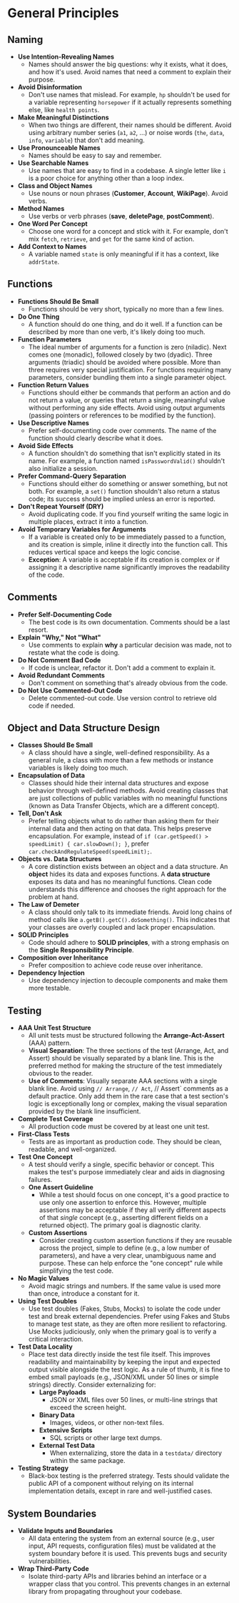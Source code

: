 # General Principles

## Naming

* **Use Intention-Revealing Names**
    * Names should answer the big questions: why it exists, what it does, and how it's used. Avoid names that need a comment to explain their purpose.
* **Avoid Disinformation**
    * Don't use names that mislead. For example, `hp` shouldn't be used for a variable representing `horsepower` if it actually represents something else, like `health points`.
* **Make Meaningful Distinctions**
    * When two things are different, their names should be different. Avoid using arbitrary number series (`a1`, `a2`, ...) or noise words (`the`, `data`, `info`, `variable`) that don't add meaning.
* **Use Pronounceable Names**
    * Names should be easy to say and remember.
* **Use Searchable Names**
    * Use names that are easy to find in a codebase. A single letter like `i` is a poor choice for anything other than a loop index.
* **Class and Object Names**
    * Use nouns or noun phrases (**Customer**, **Account**, **WikiPage**). Avoid verbs.
* **Method Names**
    * Use verbs or verb phrases (**save**, **deletePage**, **postComment**).
* **One Word Per Concept**
    * Choose one word for a concept and stick with it. For example, don't mix `fetch`, `retrieve`, and `get` for the same kind of action.
* **Add Context to Names**
    * A variable named `state` is only meaningful if it has a context, like `addrState`.

## Functions

* **Functions Should Be Small**
    * Functions should be very short, typically no more than a few lines.
* **Do One Thing**
    * A function should do one thing, and do it well. If a function can be described by more than one verb, it's likely doing too much.
* **Function Parameters**
    * The ideal number of arguments for a function is zero (niladic). Next comes one (monadic), followed closely by two (dyadic). Three arguments (triadic) should be avoided where possible. More than three requires very special justification. For functions requiring many parameters, consider bundling them into a single parameter object.
* **Function Return Values**
    * Functions should either be commands that perform an action and do not return a value, or queries that return a single, meaningful value without performing any side effects. Avoid using output arguments (passing pointers or references to be modified by the function).
* **Use Descriptive Names**
    * Prefer self-documenting code over comments. The name of the function should clearly describe what it does.
* **Avoid Side Effects**
    * A function shouldn't do something that isn't explicitly stated in its name. For example, a function named `isPasswordValid()` shouldn't also initialize a session.
* **Prefer Command-Query Separation**
    * Functions should either do something or answer something, but not both. For example, a `set()` function shouldn't also return a status code; its success should be implied unless an error is reported.
* **Don't Repeat Yourself (DRY)**
    * Avoid duplicating code. If you find yourself writing the same logic in multiple places, extract it into a function.
* **Avoid Temporary Variables for Arguments**
    * If a variable is created only to be immediately passed to a function, and its creation is simple, inline it directly into the function call. This reduces vertical space and keeps the logic concise.
    * **Exception**: A variable is acceptable if its creation is complex or if assigning it a descriptive name significantly improves the readability of the code.

## Comments

* **Prefer Self-Documenting Code**
    * The best code is its own documentation. Comments should be a last resort.
* **Explain "Why," Not "What"**
    * Use comments to explain **why** a particular decision was made, not to restate what the code is doing.
* **Do Not Comment Bad Code**
    * If code is unclear, refactor it. Don't add a comment to explain it.
* **Avoid Redundant Comments**
    * Don't comment on something that's already obvious from the code.
* **Do Not Use Commented-Out Code**
    * Delete commented-out code. Use version control to retrieve old code if needed.

## Object and Data Structure Design

* **Classes Should Be Small**
    * A class should have a single, well-defined responsibility. As a general rule, a class with more than a few methods or instance variables is likely doing too much.
* **Encapsulation of Data**
    * Classes should hide their internal data structures and expose behavior through well-defined methods. Avoid creating classes that are just collections of public variables with no meaningful functions (known as Data Transfer Objects, which are a different concept).
* **Tell, Don't Ask**
    * Prefer telling objects what to do rather than asking them for their internal data and then acting on that data. This helps preserve encapsulation. For example, instead of `if (car.getSpeed() > speedLimit) { car.slowDown(); }`, prefer `car.checkAndRegulateSpeed(speedLimit);`.
* **Objects vs. Data Structures**
    * A core distinction exists between an object and a data structure. An **object** hides its data and exposes functions. A **data structure** exposes its data and has no meaningful functions. Clean code understands this difference and chooses the right approach for the problem at hand.
* **The Law of Demeter**
    * A class should only talk to its immediate friends. Avoid long chains of method calls like `a.getB().getC().doSomething()`. This indicates that your classes are overly coupled and lack proper encapsulation.
* **SOLID Principles**
    * Code should adhere to **SOLID principles**, with a strong emphasis on the **Single Responsibility Principle**.
* **Composition over Inheritance**
    * Prefer composition to achieve code reuse over inheritance.
* **Dependency Injection**
    * Use dependency injection to decouple components and make them more testable.

## Testing

* **AAA Unit Test Structure**
    * All unit tests must be structured following the **Arrange-Act-Assert** (AAA) pattern.
    * **Visual Separation**: The three sections of the test (Arrange, Act, and Assert) should be visually separated by a blank line. This is the preferred method for making the structure of the test immediately obvious to the reader.
    * **Use of Comments**: Visually separate AAA sections with a single blank line. Avoid using `// Arrange`, `// Act`, // Assert` comments as a default practice. Only add them in the rare case that a test section's logic is exceptionally long or complex, making the visual separation provided by the blank line insufficient.
* **Complete Test Coverage**
    * All production code must be covered by at least one unit test.
* **First-Class Tests**
    * Tests are as important as production code. They should be clean, readable, and well-organized.
* **Test One Concept**
    * A test should verify a single, specific behavior or concept. This makes the test's purpose immediately clear and aids in diagnosing failures.
    * **One Assert Guideline**
        * While a test should focus on one concept, it's a good practice to use only one assertion to enforce this. However, multiple assertions may be acceptable if they all verify different aspects of that *single* concept (e.g., asserting different fields on a returned object). The primary goal is diagnostic clarity.
    * **Custom Assertions**
        * Consider creating custom assertion functions if they are reusable across the project, simple to define (e.g., a low number of parameters), and have a very clear, unambiguous name and purpose. These can help enforce the "one concept" rule while simplifying the test code.
* **No Magic Values**
    * Avoid magic strings and numbers. If the same value is used more than once, introduce a constant for it.
* **Using Test Doubles**
    * Use test doubles (Fakes, Stubs, Mocks) to isolate the code under test and break external dependencies. Prefer using Fakes and Stubs to manage test state, as they are often more resilient to refactoring. Use Mocks judiciously, only when the primary goal is to verify a critical interaction.
* **Test Data Locality**
    * Place test data directly inside the test file itself. This improves readability and maintainability by keeping the input and expected output visible alongside the test logic. As a rule of thumb, it is fine to embed small payloads (e.g., JSON/XML under 50 lines or simple strings) directly. Consider externalizing for:
        * **Large Payloads**
            * JSON or XML files over 50 lines, or multi-line strings that exceed the screen height.
        * **Binary Data**
            * Images, videos, or other non-text files.
        * **Extensive Scripts**
            * SQL scripts or other large text dumps.
        * **External Test Data**
            * When externalizing, store the data in a `testdata/` directory within the same package.
* **Testing Strategy**
    * Black-box testing is the preferred strategy. Tests should validate the public API of a component without relying on its internal implementation details, except in rare and well-justified cases.

## System Boundaries

* **Validate Inputs and Boundaries**
    * All data entering the system from an external source (e.g., user input, API requests, configuration files) must be validated at the system boundary before it is used. This prevents bugs and security vulnerabilities.
* **Wrap Third-Party Code**
    * Isolate third-party APIs and libraries behind an interface or a wrapper class that you control. This prevents changes in an external library from propagating throughout your codebase.

